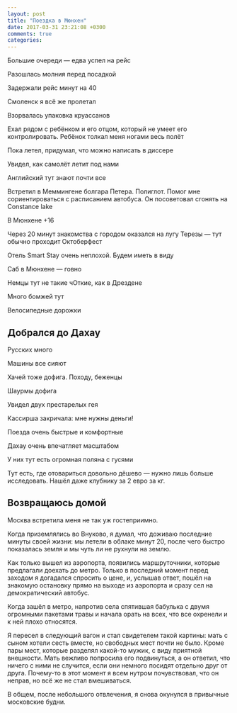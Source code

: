 ```yaml
---
layout: post
title: "Поездка в Мюнхен"
date: 2017-03-31 23:21:08 +0300
comments: true
categories:
---
```


Большие очереди — едва успел на рейс

Разошлась молния перед посадкой

Задержали рейс минут на 40

Смоленск я всё же пролетал

Взорвалась упаковка круассанов

Ехал рядом с ребёнком и его отцом, который не умеет его контролировать. Ребёнок толкал меня ногами весь полёт

Пока летел, придумал, что можно написать в диссере

Увидел, как самолёт летит под нами

Английский тут знают почти все

Встретил в Меммингене болгара Петера. Полиглот. Помог мне сориентироваться с расписанием автобуса. Он посоветовал сгонять на Constance lake

В Мюнхене +16

Через 20 минут знакомства с городом оказался на лугу Терезы — тут обычно проходит Октоберфест

Отель Smart Stay очень неплохой. Будем иметь в виду

Саб в Мюнхене — говно

Немцы тут не такие чОткие, как в Дрездене

Много бомжей тут

Велосипедные дорожки


## Добрался до Дахау

Русских много

Машины все сияют

Хачей тоже дофига. Походу, беженцы

Шаурмы дофига

Увидел двух престарелых гея

Кассирша закричала: мне нужны деньги!

Поезда очень быстрые и комфортные

Дахау очень впечатляет масштабом

У них тут есть огромная поляна с гусями

Тут есть, где отовариться довольно дёшево — нужно лишь больше исследовать.
Нашёл даже клубнику за 2 евро за кг.


## Возвращаюсь домой

Москва встретила меня не так уж гостеприимно.

Когда приземлялись во Внуково, я думал, что доживаю последние минуты своей жизни: мы летели в облаке минут 20, после чего быстро показалась земля и мы чуть ли не рухнули на землю.

Как только вышел из аэропорта, появились маршруточники, которые предлагали доехать до метро.
Только в последний момент перед заходом я догадался спросить о цене, и, услышав ответ, пошёл на знакомую остановку прямо на выходе из аэропорта и сразу сел на демократический автобус.

Когда зашёл в метро, напротив села спятившая бабулька с двумя огромными пакетами травы и начала орать на всех, что все охренели и к ней плохо относятся.

Я пересел в следующий вагон и стал свидетелем такой картины: мать с сыном хотели сесть вместе, но свободных мест почти не было.
Кроме пары мест, которые разделял какой-то мужик, с виду приятной внешности.
Мать вежливо попросила его подвинуться, а он ответил, что ничего с ними не случится, если они немного посидят отдельно друг от друга.
Почему-то в этот момент я всем нутром почувствовал, что он неправ, но всё же не стал вмешиваться.

В общем, после небольшого отвлечения, я снова окунулся в привычные московские будни.